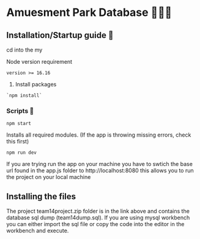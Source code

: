 # Amuesment Park Database 🎡🎠🎪

## Installation/Startup guide 🔨

cd into the my

Node version requirement 
```
version >= 16.16
```

1. Install packages
```
`npm install`
```
### Scripts 📜
`npm start`

Installs all required modules. (If the app is throwing missing errors, check this first)

`npm run dev`

If you are trying run the app on your machine you have to swtich the base url found in the app.js folder to http://localhost:8080 this allows you to run the project on your local machine


## Installing the files
The project team14project.zip folder is in the link above and contains the database sql dump (team14dump.sql). If you are using mysql workbench you can either import the sql file or copy the code into the editor in the workbench and execute.

